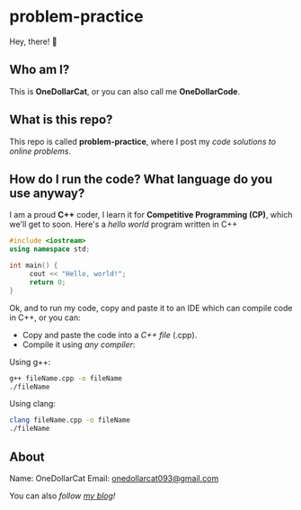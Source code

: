 # problem-practice
Hey, there! 👋
## Who am I?
This is **OneDollarCat**, or you can also call me **OneDollarCode**.
## What is this repo?
This repo is called **problem-practice**, where I post my *code solutions to online problems*.
## How do I run the code? What language do you use anyway?
I am a proud **C++** coder, I learn it for **Competitive Programming (CP)**, which we'll get to soon.
Here's a *hello world* program written in C++
```cpp
#include <iostream>
using namespace std;

int main() {
     cout << "Hello, world!";
     return 0;
}
```
Ok, and to run my code, copy and paste it to an IDE which can compile code in C++, or you can:
- Copy and paste the code into a *C++ file* (.cpp).
- Compile it using *any compiler*:
  
Using g++:
``` bash
g++ fileName.cpp -o fileName
./fileName
```
Using clang:
``` bash
clang fileName.cpp -o fileName
./fileName
```
## About
Name: OneDollarCat
Email: onedollarcat093@gmail.com 

You can also *follow [my blog](https://cppcrumbs.blogspot.com)!*
